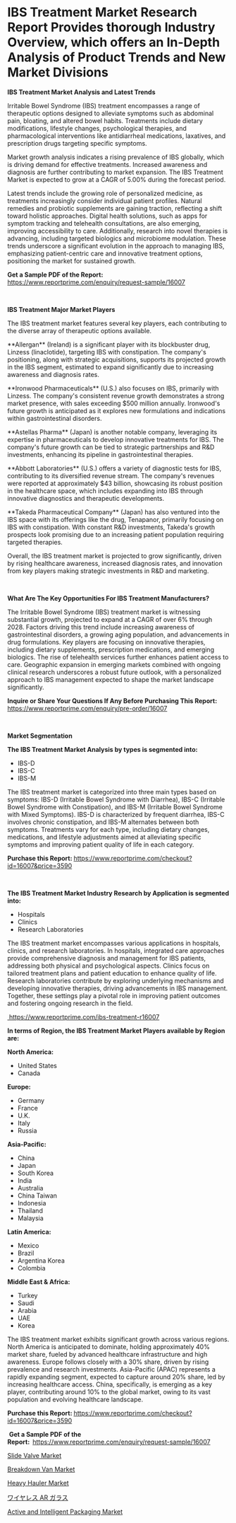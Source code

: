 <p><h1>IBS Treatment Market Research Report Provides thorough Industry Overview, which offers an In-Depth Analysis of Product Trends and New Market Divisions</h1></p><p><strong>IBS Treatment Market Analysis and Latest Trends</strong></p>
<p><p>Irritable Bowel Syndrome (IBS) treatment encompasses a range of therapeutic options designed to alleviate symptoms such as abdominal pain, bloating, and altered bowel habits. Treatments include dietary modifications, lifestyle changes, psychological therapies, and pharmacological interventions like antidiarrheal medications, laxatives, and prescription drugs targeting specific symptoms.</p><p>Market growth analysis indicates a rising prevalence of IBS globally, which is driving demand for effective treatments. Increased awareness and diagnosis are further contributing to market expansion. The IBS Treatment Market is expected to grow at a CAGR of 5.00% during the forecast period. </p><p>Latest trends include the growing role of personalized medicine, as treatments increasingly consider individual patient profiles. Natural remedies and probiotic supplements are gaining traction, reflecting a shift toward holistic approaches. Digital health solutions, such as apps for symptom tracking and telehealth consultations, are also emerging, improving accessibility to care. Additionally, research into novel therapies is advancing, including targeted biologics and microbiome modulation. These trends underscore a significant evolution in the approach to managing IBS, emphasizing patient-centric care and innovative treatment options, positioning the market for sustained growth.</p></p>
<p><strong>Get a Sample PDF of the Report:&nbsp;</strong> <a href="https://www.reportprime.com/enquiry/request-sample/16007">https://www.reportprime.com/enquiry/request-sample/16007</a></p>
<p>&nbsp;</p>
<p><strong>IBS Treatment Major Market Players</strong></p>
<p><p>The IBS treatment market features several key players, each contributing to the diverse array of therapeutic options available. </p><p>**Allergan** (Ireland) is a significant player with its blockbuster drug, Linzess (linaclotide), targeting IBS with constipation. The company's positioning, along with strategic acquisitions, supports its projected growth in the IBS segment, estimated to expand significantly due to increasing awareness and diagnosis rates.</p><p>**Ironwood Pharmaceuticals** (U.S.) also focuses on IBS, primarily with Linzess. The company's consistent revenue growth demonstrates a strong market presence, with sales exceeding $500 million annually. Ironwood's future growth is anticipated as it explores new formulations and indications within gastrointestinal disorders.</p><p>**Astellas Pharma** (Japan) is another notable company, leveraging its expertise in pharmaceuticals to develop innovative treatments for IBS. The company's future growth can be tied to strategic partnerships and R&D investments, enhancing its pipeline in gastrointestinal therapies.</p><p>**Abbott Laboratories** (U.S.) offers a variety of diagnostic tests for IBS, contributing to its diversified revenue stream. The company's revenues were reported at approximately $43 billion, showcasing its robust position in the healthcare space, which includes expanding into IBS through innovative diagnostics and therapeutic developments.</p><p>**Takeda Pharmaceutical Company** (Japan) has also ventured into the IBS space with its offerings like the drug, Tenapanor, primarily focusing on IBS with constipation. With constant R&D investments, Takeda's growth prospects look promising due to an increasing patient population requiring targeted therapies.</p><p>Overall, the IBS treatment market is projected to grow significantly, driven by rising healthcare awareness, increased diagnosis rates, and innovation from key players making strategic investments in R&D and marketing.</p></p>
<p>&nbsp;</p>
<p><strong>What Are The Key Opportunities For IBS Treatment Manufacturers?</strong></p>
<p><p>The Irritable Bowel Syndrome (IBS) treatment market is witnessing substantial growth, projected to expand at a CAGR of over 6% through 2028. Factors driving this trend include increasing awareness of gastrointestinal disorders, a growing aging population, and advancements in drug formulations. Key players are focusing on innovative therapies, including dietary supplements, prescription medications, and emerging biologics. The rise of telehealth services further enhances patient access to care. Geographic expansion in emerging markets combined with ongoing clinical research underscores a robust future outlook, with a personalized approach to IBS management expected to shape the market landscape significantly.</p></p>
<p><strong>Inquire or Share Your Questions If Any Before Purchasing This Report:</strong> <a href="https://www.reportprime.com/enquiry/pre-order/16007">https://www.reportprime.com/enquiry/pre-order/16007</a></p>
<p>&nbsp;</p>
<p><strong>Market Segmentation</strong></p>
<p><strong>The IBS Treatment Market Analysis by types is segmented into:</strong></p>
<p><ul><li>IBS-D</li><li>IBS-C</li><li>IBS-M</li></ul></p>
<p><p>The IBS treatment market is categorized into three main types based on symptoms: IBS-D (Irritable Bowel Syndrome with Diarrhea), IBS-C (Irritable Bowel Syndrome with Constipation), and IBS-M (Irritable Bowel Syndrome with Mixed Symptoms). IBS-D is characterized by frequent diarrhea, IBS-C involves chronic constipation, and IBS-M alternates between both symptoms. Treatments vary for each type, including dietary changes, medications, and lifestyle adjustments aimed at alleviating specific symptoms and improving patient quality of life in each category.</p></p>
<p><strong>Purchase this Report:&nbsp;</strong><a href="https://www.reportprime.com/checkout?id=16007&price=3590">https://www.reportprime.com/checkout?id=16007&price=3590</a></p>
<p>&nbsp;</p>
<p><strong>The IBS Treatment Market Industry Research by Application is segmented into:</strong></p>
<p><ul><li>Hospitals</li><li>Clinics</li><li>Research Laboratories</li></ul></p>
<p><p>The IBS treatment market encompasses various applications in hospitals, clinics, and research laboratories. In hospitals, integrated care approaches provide comprehensive diagnosis and management for IBS patients, addressing both physical and psychological aspects. Clinics focus on tailored treatment plans and patient education to enhance quality of life. Research laboratories contribute by exploring underlying mechanisms and developing innovative therapies, driving advancements in IBS management. Together, these settings play a pivotal role in improving patient outcomes and fostering ongoing research in the field.</p></p>
<p><a href="https://www.reportprime.com/ibs-treatment-r16007">&nbsp;https://www.reportprime.com/ibs-treatment-r16007</a></p>
<p><strong>In terms of Region, the IBS Treatment Market Players available by Region are:</strong></p>
<p>
    <p> <strong> North America: </strong>
        <ul>
            <li>United States</li>
            <li>Canada</li>
        </ul>
        </p> 
    <p> <strong> Europe: </strong>
        <ul>
            <li>Germany</li>
            <li>France</li>
            <li>U.K.</li>
            <li>Italy</li>
            <li>Russia</li>
        </ul>
        </p> 
    <p> <strong> Asia-Pacific: </strong>
        <ul>
            <li>China</li>
            <li>Japan</li>
            <li>South Korea</li>
            <li>India</li>
            <li>Australia</li>
            <li>China Taiwan</li>
            <li>Indonesia</li>
            <li>Thailand</li>
            <li>Malaysia</li>
        </ul>
        </p> 
    <p> <strong> Latin America: </strong>
        <ul>
            <li>Mexico</li>
            <li>Brazil</li>
            <li>Argentina Korea</li>
            <li>Colombia</li>
        </ul>
        </p> 
    <p> <strong> Middle East & Africa: </strong>
        <ul>
            <li>Turkey</li>
            <li>Saudi</li>
            <li>Arabia</li>
            <li>UAE</li>
            <li>Korea</li>
        </ul>
    </p>
    </p>
<p><p>The IBS treatment market exhibits significant growth across various regions. North America is anticipated to dominate, holding approximately 40% market share, fueled by advanced healthcare infrastructure and high awareness. Europe follows closely with a 30% share, driven by rising prevalence and research investments. Asia-Pacific (APAC) represents a rapidly expanding segment, expected to capture around 20% share, led by increasing healthcare access. China, specifically, is emerging as a key player, contributing around 10% to the global market, owing to its vast population and evolving healthcare landscape.</p></p>
<p><strong>Purchase this Report: </strong><a href="https://www.reportprime.com/checkout?id=16007&price=3590">https://www.reportprime.com/checkout?id=16007&price=3590</a></p>
<p>&nbsp;<strong>Get a Sample PDF of the Report:&nbsp;&nbsp;</strong><a href="https://www.reportprime.com/enquiry/request-sample/16007">https://www.reportprime.com/enquiry/request-sample/16007</a></p>
<p><strong></strong></p>
<p><p><a href="https://www.linkedin.com/pulse/global-slide-valve-market-analysis-trends-forecasts-growth-a0a6e?trackingId=FFuhBt5xTReVGwww6finQA%3D%3D">Slide Valve Market</a></p><p><a href="https://issuu.com/reportprime-2/docs/breakdown-van-market-size-2030.pptx_6b2bfe6de06c28">Breakdown Van Market</a></p><p><a href="https://issuu.com/reportprime-2/docs/heavy-hauler-market-size-2030.pptx_ee88beafe382e0">Heavy Hauler Market</a></p><p><a href="https://medium.com/@amilkarrodriguez2/wireless-ar-glass-market-%E3%81%AE%E3%82%B0%E3%83%AD%E3%83%BC%E3%83%90%E3%83%AB%E5%B8%82%E5%A0%B4%E6%A6%82%E8%A6%81%E3%81%AF-%E4%B8%96%E7%95%8C%E3%81%8A%E3%82%88%E3%81%B3%E4%B8%BB%E8%A6%81%E5%B8%82%E5%A0%B4%E3%81%AB%E3%81%8A%E3%81%91%E3%82%8B%E6%A5%AD%E7%95%8C%E3%81%AB%E5%BD%B1%E9%9F%BF%E3%82%92%E4%B8%8E%E3%81%88%E3%82%8B%E4%B8%BB%E8%A6%81%E3%81%AA%E3%83%88%E3%83%AC%E3%83%B3%E3%83%89%E3%81%AB%E3%81%A4%E3%81%84%E3%81%A6-%E7%8B%AC%E8%87%AA%E3%81%AE%E8%A6%96%E7%82%B9%E3%82%92%E6%8F%90%E4%BE%9B%E3%81%97%E3%81%BE%E3%81%99-a25faf71bc42">ワイヤレス AR ガラス</a></p><p><a href="https://github.com/bmorecock/Market-Research-Report-List-5/blob/main/active-and-intelligent-packaging-market.md">Active and Intelligent Packaging Market</a></p></p>